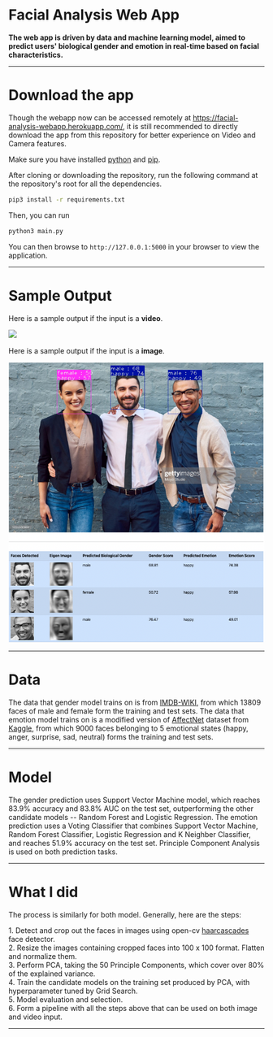 Facial Analysis Web App
===============

**The web app is driven by data and machine learning model, aimed to predict users' biological gender and emotion in real-time based on facial characteristics.**





* * *

  
  

Download the app
====

Though the webapp now can be accessed remotely at https://facial-analysis-webapp.herokuapp.com/, it is still recommended to directly download the app from this repository for better experience on Video and Camera features.

Make sure you have installed [python](https://www.python.org/downloads/) and [pip](https://pypi.org/project/pip/).

After cloning or downloading the repository, run the following command at the repository's root for all the dependencies.

```bash
pip3 install -r requirements.txt
```

Then, you can run

```bash
python3 main.py
```

You can then browse to `http://127.0.0.1:5000` in your browser to view the application.



* * *

  
  

Sample Output
====

Here is a sample output if the input is a **video**.
<br>
  
  
  ![](/static/images/home.gif)
  
  
Here is a sample output if the input is a **image**.

  <img src="/static/prediction/sample_pred.png" alt="drawing" width="600"/>

* * *

  
  

Data
====

The data that gender model trains on is from [IMDB-WIKI](https://data.vision.ee.ethz.ch/cvl/rrothe/imdb-wiki/), from which 13809 faces of male and female form the training and test sets. The data that emotion model trains on is a modified version of [AffectNet](http://mohammadmahoor.com/affectnet/) dataset from [Kaggle](https://www.kaggle.com/datasets/tom99763/affectnethq?select=anger), from which 9000 faces belonging to 5 emotional states (happy, anger, surprise, sad, neutral) forms the training and test sets.

  
  
  
  

* * *

  
  

Model
====

The gender prediction uses Support Vector Machine model, which reaches 83.9% accuracy and 83.8% AUC on the test set, outperforming the other candidate models -- Random Forest and Logistic Regression. The emotion prediction uses a Voting Classifier that combines Support Vector Machine, Random Forest Classifier, Logistic Regression and K Neighber Classifier, and reaches 51.9% accuracy on the test set. Principle Component Analysis is used on both prediction tasks.

  
  
  

* * *

  
  

What I did
===


  

The process is similarly for both model. Generally, here are the steps:  
  
1\. Detect and crop out the faces in images using open-cv [haarcascades](https://github.com/opencv/opencv/tree/master/data/haarcascades) face detector.  
2\. Resize the images containing cropped faces into 100 x 100 format. Flatten and normalize them.  
3\. Perform PCA, taking the 50 Principle Components, which cover over 80% of the explained variance.  
4\. Train the candidate models on the training set produced by PCA, with hyperparameter tuned by Grid Search.  
5\. Model evaluation and selection.  
6\. Form a pipeline with all the steps above that can be used on both image and video input.  

  
  

  
  

* * *
